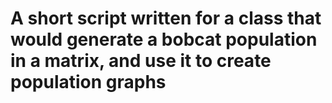 # A short script written for a class that would generate a bobcat population in a matrix, and use it to create population graphs
